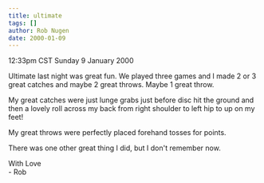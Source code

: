 ```yaml
---
title: ultimate
tags: []
author: Rob Nugen
date: 2000-01-09
---
```


<title>Ultimate!!</title>
<p class=date>12:33pm CST Sunday 9 January 2000</p>

<p>Ultimate last night was great fun.  We played three games and I made 2 or 3 great catches and maybe 2 great throws.  Maybe 1 great throw.

<p>My great catches were just lunge grabs just before disc hit the ground and then a lovely roll across my back from right shoulder to left hip to up on my feet!

<p>My great throws were perfectly placed forehand tosses for points.

<p>There was one other great thing I did, but I don't remember now.

<p>With Love
<br>- Rob

